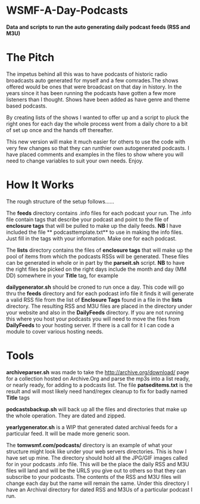 # WSMF-A-Day-Podcasts

**Data and scripts to run the auto generating daily podcast feeds (RSS and M3U)**

# The Pitch
The impetus behind all this was to have podcasts of historic radio broadcasts auto generated  for myself and a few  comrades.The shows offered would be ones that were broadcast on that day in history.  In the years since it has been running the podcasts  have gotten a few more listeners than I thought. Shows have been added as have genre and theme based podcasts. 

By creating lists of the shows I wanted to offer up and a script to pluck the right ones for each day the whole process went from a daily chore to a bit of set up once and the hands off thereafter. 

This new version will make it much easier for others to use the code with very few changes so that they can runthier own autogenerated podcasts. I have placed comments and examples in the files to show where you will need to change variables to suit your own needs. Enjoy. 

# How It Works
The rough structure of the setup follows......

The **feeds** directory contains .info files for each podcast your run. The .info file contain tags that describe your podcast and point to the file of **enclosure tags** that will be pulled to make up the daily feeds. **NB** I have included the file ** 	podcasttemplate.txt** to use in making the info files. Just fill in the tags with your information. Make one for each podcast. 

The **lists** directory contains the files of **enclosure tags** that will make up the pool of items from which  the podcasts RSSs will be generated.  These files can be generated in whole or in part by the **parseit.sh** script. **NB** to have the right files be picked on the right days include the month and day (MM DD) somewhere in your **Title** tag, for example  *<title>Jeam Shepherd WOR SHow 1964 05 06</title>*

**dailygenerator.sh** should be croned to run once a day. This code will go thru the **feeds** directory and for each podcast info file it finds  it will generate a valid RSS file from the list of **Enclosure Tags** found in a file in the **lists** directory.  The resulting RSS and M3U files are placed in the directory under your website and also in the **DailyFeeds** directory. 
If you are not running this where you  host your podcasts you will need to move the files from **DailyFeeds** to your hosting server. If there is a call for it I can code a module to cover various hosting needs.  

# Tools

**archiveparser.sh** was made to take the http://archive.org/download/  page for a collection hosted on Archive.Org and parse the mp3s into a list ready, or nearly ready, for adding to a podcasts list. The file **patseditems.txt** is the result and will most likely need hand/regex cleanup to fix for  badly named **Title** tags

**podcastsbackup.sh** will back up all the files and directories that make up the whole operation. They are dated and zipped.

**yearlygenerator.sh** is a WIP that generated dated archival feeds for a particular feed. It will be made more generic soon. 

The **tomwsmf.com/podcasts/** directory is an example of what your structure might look like under your web servers directories.  This is how I have set up mine. The directory should hold all the JPG/GIF images called for in your podcasts .info file. This will be the place the daily  RSS and M3U files will land and will be the URLS you give out to others so that they can subscribe to your podcasts.  The contents of the RSS and M3U files will change each day but the name will remain the same. 
Under this directory I have an Archival directory for dated  RSS and M3Us of a particular podcast I run.  

